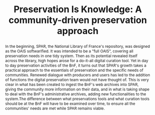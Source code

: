 ---
abstract: In the beginning, SPAR, the National Library of France's repository, was
  designed as the OAIS softwarified. It was intended to be a "full OAIS", covering
  all preservation needs in one tidy system. Then as its potential revealed itself
  across the library, high hopes arose for a do-it-all digital curation tool. Yet
  in day to day preservation activities of the BnF, it turns out that SPAR's growth
  takes a practical approach to the essentials of preservation and the specific needs
  of communities. Renewed dialogue with producers and users has led to the addition
  of functions the digital preservation team would not have thought of. This is very
  clear in what has been created to ingest the BnF's web archives into SPAR, giving
  the community more information on their data, and in what is taking shape to deal
  with the BnF's administrative archives, adding new functionalities to the system.The
  difference between what preservations tools and what curation tools should be at
  the BnF will have to be examined over time, to ensure all the communities' needs
  are met while SPAR remains viable.
creators:
- Derrot, Sophie
- Peyrard, Sebastien
- Oury, Clement
- Fauduet, Louise
date: null
document_url: https://services.phaidra.univie.ac.at/api/object/o:292755/download
grand_parent: iPRES
institutions: []
keywords:
- ischool
- toronto
- canada
- digital curation
- preservation repository
- web legal deposit
- digital archives
landing_page_url: https://phaidra.univie.ac.at/o:292755
language: eng
layout: publication
license: CC BY-NC-SA 3.0 AT
notes_url: null
parent: iPRES 2012
publication_type: paper
size: 594017
slides_url: null
source_name: iPRES
stream_url: null
title: 'Preservation Is Knowledge: A community-driven preservation approach'
year: 2012
---